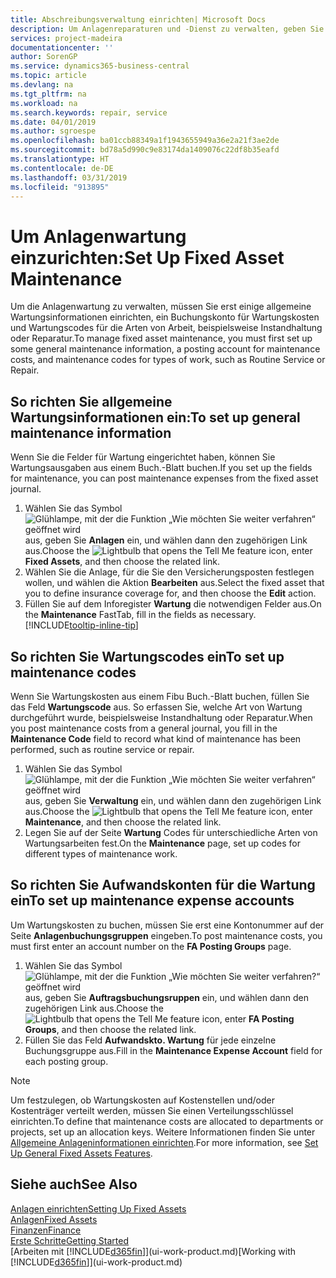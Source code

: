```yaml
---
title: Abschreibungsverwaltung einrichten| Microsoft Docs
description: Um Anlagenreparaturen und -Dienst zu verwalten, geben Sie allgemeine Wartungsinformationen, Codes für die Art der Arbeit und eine Buchung für Kosten an.
services: project-madeira
documentationcenter: ''
author: SorenGP
ms.service: dynamics365-business-central
ms.topic: article
ms.devlang: na
ms.tgt_pltfrm: na
ms.workload: na
ms.search.keywords: repair, service
ms.date: 04/01/2019
ms.author: sgroespe
ms.openlocfilehash: ba01ccb88349a1f1943655949a36e2a21f3ae2de
ms.sourcegitcommit: bd78a5d990c9e83174da1409076c22df8b35eafd
ms.translationtype: HT
ms.contentlocale: de-DE
ms.lasthandoff: 03/31/2019
ms.locfileid: "913895"
---
```

# <a name="set-up-fixed-asset-maintenance"></a><span data-ttu-id="f77de-103">Um Anlagenwartung einzurichten:</span><span class="sxs-lookup"><span data-stu-id="f77de-103">Set Up Fixed Asset Maintenance</span></span>
<span data-ttu-id="f77de-104">Um die Anlagenwartung zu verwalten, müssen Sie erst einige allgemeine Wartungsinformationen einrichten, ein Buchungskonto für Wartungskosten und Wartungscodes für die Arten von Arbeit, beispielsweise Instandhaltung oder Reparatur.</span><span class="sxs-lookup"><span data-stu-id="f77de-104">To manage fixed asset maintenance, you must first set up some general maintenance information, a posting account for maintenance costs, and maintenance codes for types of work, such as Routine Service or Repair.</span></span>

## <a name="to-set-up-general-maintenance-information"></a><span data-ttu-id="f77de-105">So richten Sie allgemeine Wartungsinformationen ein:</span><span class="sxs-lookup"><span data-stu-id="f77de-105">To set up general maintenance information</span></span>
<span data-ttu-id="f77de-106">Wenn Sie die Felder für Wartung eingerichtet haben, können Sie Wartungsausgaben aus einem Buch.-Blatt buchen.</span><span class="sxs-lookup"><span data-stu-id="f77de-106">If you set up the fields for maintenance, you can post maintenance expenses from the fixed asset journal.</span></span>

1. <span data-ttu-id="f77de-107">Wählen Sie das Symbol ![Glühlampe, mit der die Funktion „Wie möchten Sie weiter verfahren“ geöffnet wird](media/ui-search/search_small.png "Wie möchten Sie weiter verfahren?") aus, geben Sie **Anlagen** ein, und wählen dann den zugehörigen Link aus.</span><span class="sxs-lookup"><span data-stu-id="f77de-107">Choose the ![Lightbulb that opens the Tell Me feature](media/ui-search/search_small.png "Tell me what you want to do") icon, enter **Fixed Assets**, and then choose the related link.</span></span>
2. <span data-ttu-id="f77de-108">Wählen Sie die Anlage, für die Sie den Versicherungsposten festlegen wollen, und wählen die Aktion **Bearbeiten** aus.</span><span class="sxs-lookup"><span data-stu-id="f77de-108">Select the fixed asset that you to define insurance coverage for, and then choose the **Edit** action.</span></span>
3. <span data-ttu-id="f77de-109">Füllen Sie auf dem Inforegister **Wartung** die notwendigen Felder aus.</span><span class="sxs-lookup"><span data-stu-id="f77de-109">On the **Maintenance** FastTab, fill in the fields as necessary.</span></span> [!INCLUDE[tooltip-inline-tip](includes/tooltip-inline-tip_md.md)]

## <a name="to-set-up-maintenance-codes"></a><span data-ttu-id="f77de-110">So richten Sie Wartungscodes ein</span><span class="sxs-lookup"><span data-stu-id="f77de-110">To set up maintenance codes</span></span>
<span data-ttu-id="f77de-111">Wenn Sie Wartungskosten aus einem Fibu Buch.-Blatt buchen, füllen Sie das Feld **Wartungscode** aus. So erfassen Sie, welche Art von Wartung durchgeführt wurde, beispielsweise Instandhaltung oder Reparatur.</span><span class="sxs-lookup"><span data-stu-id="f77de-111">When you post maintenance costs from a general journal, you fill in the **Maintenance Code** field to record what kind of maintenance has been performed, such as routine service or repair.</span></span>

1. <span data-ttu-id="f77de-112">Wählen Sie das Symbol ![Glühlampe, mit der die Funktion „Wie möchten Sie weiter verfahren“ geöffnet wird](media/ui-search/search_small.png "Wie möchten Sie weiter verfahren?") aus, geben Sie **Verwaltung** ein, und wählen dann den zugehörigen Link aus.</span><span class="sxs-lookup"><span data-stu-id="f77de-112">Choose the ![Lightbulb that opens the Tell Me feature](media/ui-search/search_small.png "Tell me what you want to do") icon, enter **Maintenance**, and then choose the related link.</span></span>
2. <span data-ttu-id="f77de-113">Legen Sie auf der Seite **Wartung** Codes für unterschiedliche Arten von Wartungsarbeiten fest.</span><span class="sxs-lookup"><span data-stu-id="f77de-113">On the **Maintenance** page, set up codes for different types of maintenance work.</span></span>

## <a name="to-set-up-maintenance-expense-accounts"></a><span data-ttu-id="f77de-114">So richten Sie Aufwandskonten für die Wartung ein</span><span class="sxs-lookup"><span data-stu-id="f77de-114">To set up maintenance expense accounts</span></span>
<span data-ttu-id="f77de-115">Um Wartungskosten zu buchen, müssen Sie erst eine Kontonummer auf der Seite **Anlagenbuchungsgruppen** eingeben.</span><span class="sxs-lookup"><span data-stu-id="f77de-115">To post maintenance costs, you must first enter an account number on the **FA Posting Groups** page.</span></span>

1. <span data-ttu-id="f77de-116">Wählen Sie das Symbol ![Glühlampe, mit der die Funktion „Wie möchten Sie weiter verfahren?“ geöffnet wird](media/ui-search/search_small.png "Wie möchten Sie weiter verfahren?") aus, geben Sie **Auftragsbuchungsruppen** ein, und wählen dann den zugehörigen Link aus.</span><span class="sxs-lookup"><span data-stu-id="f77de-116">Choose the ![Lightbulb that opens the Tell Me feature](media/ui-search/search_small.png "Tell me what you want to do") icon, enter **FA Posting Groups**, and then choose the related link.</span></span>
2. <span data-ttu-id="f77de-117">Füllen Sie das Feld **Aufwandskto. Wartung** für jede einzelne Buchungsgruppe aus.</span><span class="sxs-lookup"><span data-stu-id="f77de-117">Fill in the **Maintenance Expense Account** field for each posting group.</span></span>

> [!NOTE]  
>   <span data-ttu-id="f77de-118">Um festzulegen, ob Wartungskosten auf Kostenstellen und/oder Kostenträger verteilt werden, müssen Sie einen Verteilungsschlüssel einrichten.</span><span class="sxs-lookup"><span data-stu-id="f77de-118">To define that maintenance costs are allocated to departments or projects, set up an allocation keys.</span></span> <span data-ttu-id="f77de-119">Weitere Informationen finden Sie unter [Allgemeine Anlageninformationen einrichten](fa-how-setup-general.md).</span><span class="sxs-lookup"><span data-stu-id="f77de-119">For more information, see [Set Up General Fixed Assets Features](fa-how-setup-general.md).</span></span>

## <a name="see-also"></a><span data-ttu-id="f77de-120">Siehe auch</span><span class="sxs-lookup"><span data-stu-id="f77de-120">See Also</span></span>
[<span data-ttu-id="f77de-121">Anlagen einrichten</span><span class="sxs-lookup"><span data-stu-id="f77de-121">Setting Up Fixed Assets</span></span>](fa-setup.md)  
[<span data-ttu-id="f77de-122">Anlagen</span><span class="sxs-lookup"><span data-stu-id="f77de-122">Fixed Assets</span></span>](fa-manage.md)  
[<span data-ttu-id="f77de-123">Finanzen</span><span class="sxs-lookup"><span data-stu-id="f77de-123">Finance</span></span>](finance.md)  
[<span data-ttu-id="f77de-124">Erste Schritte</span><span class="sxs-lookup"><span data-stu-id="f77de-124">Getting Started</span></span>](product-get-started.md)  
<span data-ttu-id="f77de-125">[Arbeiten mit [!INCLUDE[d365fin](includes/d365fin_md.md)]](ui-work-product.md)</span><span class="sxs-lookup"><span data-stu-id="f77de-125">[Working with [!INCLUDE[d365fin](includes/d365fin_md.md)]](ui-work-product.md)</span></span>
